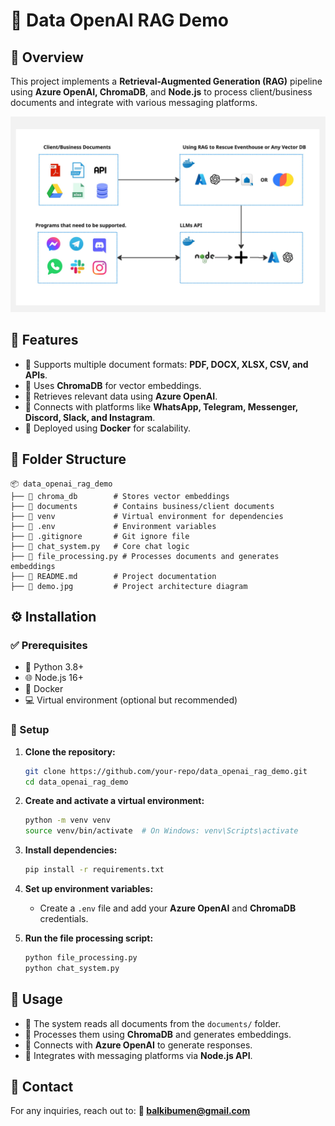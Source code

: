# 🚀 Data OpenAI RAG Demo

## 📝 Overview

This project implements a **Retrieval-Augmented Generation (RAG)** pipeline using **Azure OpenAI, ChromaDB**, and **Node.js** to process client/business documents and integrate with various messaging platforms.

![📌 Project Architecture](demo.jpg)

## 🌟 Features

- 📄 Supports multiple document formats: **PDF, DOCX, XLSX, CSV, and APIs**.
- 🧠 Uses **ChromaDB** for vector embeddings.
- 🤖 Retrieves relevant data using **Azure OpenAI**.
- 💬 Connects with platforms like **WhatsApp, Telegram, Messenger, Discord, Slack, and Instagram**.
- 🐳 Deployed using **Docker** for scalability.

## 📂 Folder Structure

```
📦 data_openai_rag_demo
├── 📂 chroma_db        # Stores vector embeddings
├── 📂 documents        # Contains business/client documents
├── 📂 venv             # Virtual environment for dependencies
├── 📄 .env             # Environment variables
├── 📄 .gitignore       # Git ignore file
├── 📄 chat_system.py   # Core chat logic
├── 📄 file_processing.py # Processes documents and generates embeddings
├── 📄 README.md        # Project documentation
├── 📄 demo.jpg         # Project architecture diagram
```

## ⚙️ Installation

### ✅ Prerequisites

- 🐍 Python 3.8+
- 🌐 Node.js 16+
- 🐳 Docker
- 💻 Virtual environment (optional but recommended)

### 🔧 Setup

1. **Clone the repository:**
   ```bash
   git clone https://github.com/your-repo/data_openai_rag_demo.git
   cd data_openai_rag_demo
   ```
2. **Create and activate a virtual environment:**
   ```bash
   python -m venv venv
   source venv/bin/activate  # On Windows: venv\Scripts\activate
   ```
3. **Install dependencies:**
   ```bash
   pip install -r requirements.txt
   ```
4. **Set up environment variables:**

   - Create a `.env` file and add your **Azure OpenAI** and **ChromaDB** credentials.

5. **Run the file processing script:**

   ```bash
   python file_processing.py
   python chat_system.py
   ```

## 🚀 Usage

- 📂 The system reads all documents from the `documents/` folder.
- 🧠 Processes them using **ChromaDB** and generates embeddings.
- 🤖 Connects with **Azure OpenAI** to generate responses.
- 🔗 Integrates with messaging platforms via **Node.js API**.

## 📧 Contact

For any inquiries, reach out to: **📩 balkibumen@gmail.com**
